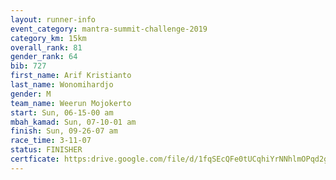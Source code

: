 ```yaml
---
layout: runner-info 
event_category: mantra-summit-challenge-2019 
category_km: 15km 
overall_rank: 81
gender_rank: 64
bib: 727
first_name: Arif Kristianto
last_name: Wonomihardjo
gender: M
team_name: Weerun Mojokerto
start: Sun, 06-15-00 am
mbah_kamad: Sun, 07-10-01 am
finish: Sun, 09-26-07 am
race_time: 3-11-07
status: FINISHER
certficate: https:drive.google.com/file/d/1fqSEcQFe0tUCqhiYrNNhlmOPqd2gPLUm/view?usp=sharing
---
```

